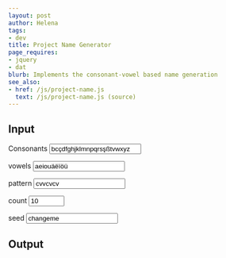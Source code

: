 ```yaml
---
layout: post
author: Helena
tags:
- dev
title: Project Name Generator
page_requires:
- jquery
- dat
blurb: Implements the consonant-vowel based name generation
see_also:
- href: /js/project-name.js
  text: /js/project-name.js (source)
---
```


## Input

<label for="consonants">Consonants</label>
<input type="text" name="consonants" id="consonants"  value="bcçdfghjklmnpqrsşßtvwxyz" />

<label for="vowels">vowels</label>
<input type="text" name="vowels" id="vowels"  value="aeiouäëïöü" />

<label for="pattern">pattern</label>
<input type="text" name="pattern" id="pattern"  value="cvvcvcv" />

<label for="count">count</label>
<input type="number" name="count" id="count" min="1" max="1000" value="10" />

<label for="seed">seed</label>
<input type="text" name="seed" id="seed" value="changeme" />

## Output

<ul id="results">
</ul>

<script src="/js/lib.js"></script>
<script src="/js/project-name.js"></script>

